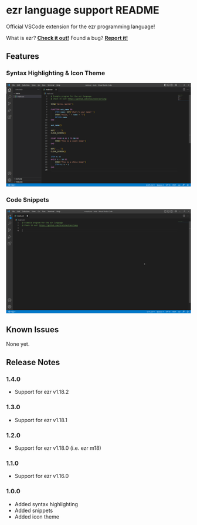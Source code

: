 # ezr language support README
Official VSCode extension for the ezr programming language!

What is ezr? [**Check it out!**](https://github.com/Uralstech/ezrlang)
Found a bug? [**Report it!**](https://github.com/Uralstech/ezrlang/issues)

## Features

### **Syntax Highlighting & Icon Theme**
![Syntax](./graphics/Syntax.png)
### **Code Snippets**
![Snippets](./graphics/Snippets.gif)

## Known Issues
None yet.

## Release Notes

### 1.4.0
- Support for ezr v1.18.2

### 1.3.0
- Support for ezr v1.18.1

### 1.2.0
- Support for ezr v1.18.0 (i.e. ezr m18)

### 1.1.0
- Support for ezr v1.16.0

### 1.0.0
- Added syntax highlighting
- Added snippets
- Added icon theme